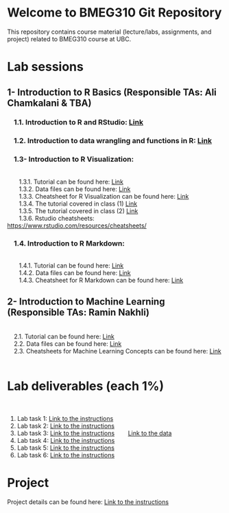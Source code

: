 # Welcome to BMEG310 Git Repository

This repository contains course material (lecture/labs, assignments, and project) related to BMEG310 course at UBC.

# Lab sessions 

## 1- Introduction to R Basics (Responsible TAs: Ali Chamkalani & TBA)

### &nbsp;&nbsp;&nbsp; 1.1. Introduction to R and RStudio: [Link](https://htmlpreview.github.io/?https://github.com/AIMLab-UBC/BMEG310_2022/blob/main/R_programming/R%20basics/1_introR-R-and-RStudio.html)


### &nbsp;&nbsp;&nbsp; 1.2. Introduction to data wrangling and functions in R: [Link](https://htmlpreview.github.io/?https://raw.githubusercontent.com/AIMLab-UBC/BMEG310_2022/main/R_programming/R%20basics/2_introR-data-wrangling_and_functions.html)


### &nbsp;&nbsp;&nbsp; 1.3- Introduction to R Visualization:
<br /> &nbsp;&nbsp;&nbsp;&nbsp;&nbsp;&nbsp; 
1.3.1. Tutorial can be found here: [Link](https://htmlpreview.github.io/?https://github.com/AIMLab-UBC/BMEG310_2022/blob/main/R_programming/R%20Visualization/tutorial/R%20Visualization.html)
<br /> &nbsp;&nbsp;&nbsp;&nbsp;&nbsp;&nbsp; 
1.3.2. Data files can be found here: [Link](https://github.com/AIMLab-UBC/BMEG310_2022/tree/main/R_programming/R%20Visualization/data)
<br /> &nbsp;&nbsp;&nbsp;&nbsp;&nbsp;&nbsp; 
1.3.3. Cheatsheet for R Visualization can be found here: [Link](https://github.com/AIMLab-UBC/BMEG310_2022/blob/main/R_programming/R%20Visualization/tutorial/ggplot2-cheatsheet.pdf)
<br /> &nbsp;&nbsp;&nbsp;&nbsp;&nbsp;&nbsp; 
1.3.4. The tutorial covered in class (1) [Link](https://htmlpreview.github.io/?https://github.com/AIMLab-UBC/BMEG310_2022/blob/main/R_programming/ggplot.html)
<br /> &nbsp;&nbsp;&nbsp;&nbsp;&nbsp;&nbsp; 
1.3.5. The tutorial covered in class (2) [Link](https://htmlpreview.github.io/?https://github.com/AIMLab-UBC/BMEG310_2022/blob/main/R_programming/training.html)
<br /> &nbsp;&nbsp;&nbsp;&nbsp;&nbsp;&nbsp; 
1.3.6. Rstudio cheatsheets: https://www.rstudio.com/resources/cheatsheets/


### &nbsp;&nbsp;&nbsp; 1.4. Introduction to R Markdown:
<br /> &nbsp;&nbsp;&nbsp;&nbsp;&nbsp;&nbsp; 
1.4.1. Tutorial can be found here: [Link](https://htmlpreview.github.io/?https://github.com/AIMLab-UBC/BMEG310_2022/blob/main/R_programming/R%20Markdown/tutorial/R%20Markdown.html)
<br /> &nbsp;&nbsp;&nbsp;&nbsp;&nbsp;&nbsp; 
1.4.2. Data files can be found here: [Link](https://github.com/AIMLab-UBC/BMEG310_2022/tree/main/R_programming/R%20Markdown/data)
<br /> &nbsp;&nbsp;&nbsp;&nbsp;&nbsp;&nbsp; 
1.4.3. Cheatsheet for R Markdown can be found here: [Link](https://github.com/AIMLab-UBC/BMEG310_2022/blob/main/R_programming/R%20Markdown/tutorial/rmarkdown-summary.pdf)


## 2- Introduction to Machine Learning (Responsible TAs: Ramin Nakhli)

<br /> &nbsp;&nbsp;&nbsp;
2.1. Tutorial can be found here: [Link](https://htmlpreview.github.io/?https://github.com/AIMLab-UBC/BMEG310-2023/blob/main/Machine%20Learning/tutorial/Regression-Clustering-Classification.html)
<br /> &nbsp;&nbsp;&nbsp;
2.2. Data files can be found here: [Link](https://github.com/AIMLab-UBC/BMEG310-2023/tree/main/Machine%20Learning/data)
<br /> &nbsp;&nbsp;&nbsp;
2.3. Cheatsheets for Machine Learning Concepts can be found here: [Link](https://ml-cheatsheet.readthedocs.io/en/latest/)
<br /> &nbsp;&nbsp;&nbsp;


# Lab deliverables (each 1%)
&nbsp;&nbsp;&nbsp;&nbsp;&nbsp;&nbsp; 
1. Lab task 1: [Link to the instructions](https://github.com/AIMLab-UBC/BMEG310_2022/blob/main/R_programming/Labs/Lab-1.pdf)
&nbsp;&nbsp;&nbsp;&nbsp;&nbsp;&nbsp;
2. Lab task 2: [Link to the instructions](https://github.com/AIMLab-UBC/BMEG310-2023/blob/main/R_programming/Labs/Lab-2.pdf)
3. Lab task 3: [Link to the instructions](https://github.com/AIMLab-UBC/BMEG310-2023/blob/main/R_programming/Labs/Lab-3.pdf)
&nbsp;&nbsp;&nbsp;&nbsp;&nbsp;&nbsp;
[Link to the data](https://github.com/AIMLab-UBC/BMEG310-2023/blob/main/R_programming/R%20basics/data/deliverable.txt)
3. Lab task 4: [Link to the instructions](https://htmlpreview.github.io/?https://github.com/AIMLab-UBC/BMEG310-2023/blob/main/Lab%20Deliverables/Lab%204/Lab-4-Deliverable.html)
3. Lab task 5: [Link to the instructions](https://htmlpreview.github.io/?https://github.com/AIMLab-UBC/BMEG310-2023/blob/main/Lab%20Deliverables/Lab%205/Lab-5-Deliverable.html)
3. Lab task 6: [Link to the instructions](https://htmlpreview.github.io/?https://github.com/AIMLab-UBC/BMEG310-2023/blob/main/Lab%20Deliverables/Lab%206/Lab-6-Deliverable.html)


# Project
Project details can be found here: [Link to the instructions](https://github.com/AIMLab-UBC/BMEG310-2023/blob/main//FinalProject/FinalProjectOvervew.md)


